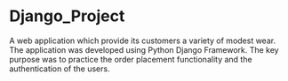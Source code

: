 # Django_Project
A web application which provide its customers a variety of modest wear. The application was developed using Python Django Framework. The key purpose was to practice the order placement functionality and the authentication of the users.

